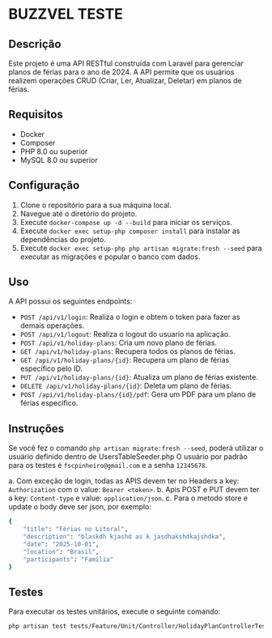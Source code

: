 # BUZZVEL TESTE

## Descrição

Este projeto é uma API RESTful construída com Laravel para gerenciar planos de férias para o ano de 2024. A API permite que os usuários realizem operações CRUD (Criar, Ler, Atualizar, Deletar) em planos de férias.

## Requisitos

- Docker
- Composer
- PHP 8.0 ou superior
- MySQL 8.0 ou superior

## Configuração

1. Clone o repositório para a sua máquina local.
2. Navegue até o diretório do projeto.
3. Execute `docker-compose up -d --build` para iniciar os serviços.
4. Execute `docker exec setup-php composer install` para instalar as dependências do projeto.
5. Execute `docker exec setup-php php artisan migrate:fresh --seed` para executar as migrações e popular o banco com dados.

## Uso

A API possui os seguintes endpoints:

- `POST /api/v1/login`: Realiza o login e obtem o token para fazer as demais operações.
- `POST /api/v1/logout`: Realiza o logout do usuario na aplicação.
- `POST /api/v1/holiday-plans`: Cria um novo plano de férias.
- `GET /api/v1/holiday-plans`: Recupera todos os planos de férias.
- `GET /api/v1/holiday-plans/{id}`: Recupera um plano de férias específico pelo ID.
- `PUT /api/v1/holiday-plans/{id}`: Atualiza um plano de férias existente.
- `DELETE /api/v1/holiday-plans/{id}`: Deleta um plano de férias.
- `POST /api/v1/holiday-plans/{id}/pdf`: Gera um PDF para um plano de férias específico.

## Instruções 

Se você fez o comando `php artisan migrate:fresh --seed`, poderá utilizar o usuário definido dentro de UsersTableSeeder.php
O usuário por padrão para os testes é `fscpinheiro@gmail.com` e a senha `12345678`.

a. Com exceção de login, todas as APIS devem ter no Headers a key: `Authorization` com o value: `Bearer <token>`.
b. Apis POST e PUT devem ter a key: `Content-type` e value: `application/json`.
c. Para o metodo store e update o body deve ser json, por exemplo:
```bash
{
    "title": "Férias no Litoral",
    "description": "blaskdh kjashd as k jasdhakshdkajshdka",
    "date": "2025-10-01",
    "location": "Brasil",
    "participants": "Família"
}
```

## Testes

Para executar os testes unitários, execute o seguinte comando:

```bash
php artisan test tests/Feature/Unit/Controller/HolidayPlanControllerTest.php